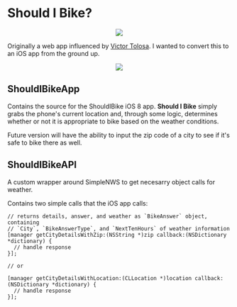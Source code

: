 

Should I Bike?
===

<p align="center">
  <img src="http://i.imgur.com/GlhXsDE.png" />
</p>

Originally a web app influenced by [Victor Tolosa](http://victortolosa.com/bike/). I wanted to convert this to an iOS app from the ground up.

<p align="center">
  <img src="http://victortolosa.com/portfolio/imgs/projectmockups/bikenow.png" />
</p>

ShouldIBikeApp
---
Contains the source for the ShouldIBike iOS 8 app. **Should I Bike** simply grabs the phone's current location and, through some logic, determines whether or not it is appropriate to bike based on the weather conditions.

Future version will have the ability to input the zip code of a city to see if it's safe to bike there as well.

ShouldIBikeAPI
---
A custom wrapper around SimpleNWS to get necesarry object calls for weather.

Contains two simple calls that the iOS app calls:

```
// returns details, answer, and weather as `BikeAnswer` object, containing 
// `City`, `BikeAnswerType`, and `NextTenHours` of weather information
[manager getCityDetailsWithZip:(NSString *)zip callback:(NSDictionary *dictionary) {
  // handle response
}];

// or

[manager getCityDetailsWithLocation:(CLLocation *)location callback:(NSDictionary *dictionary) {
  // handle response
}];
```
